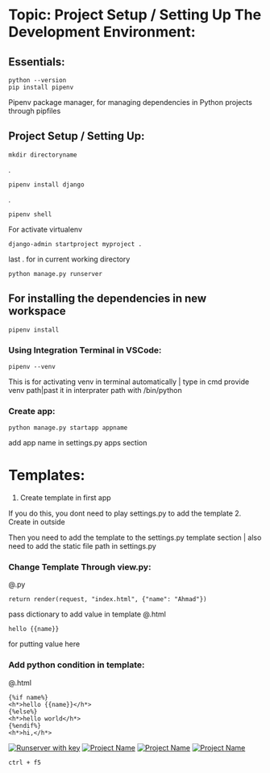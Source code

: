 # Topic: Project Setup / Setting Up The Development Environment:

## Essentials:

    python --version
    pip install pipenv   
Pipenv package manager, for managing dependencies in Python projects through pipfiles

## Project Setup / Setting Up:

    mkdir directoryname
.

    pipenv install django
.

    pipenv shell 
    
For activate virtualenv 
    
    django-admin startproject myproject .

last . for in current working directory 

    python manage.py runserver 

## For installing the dependencies in new workspace

    pipenv install

   ### Using Integration Terminal in VSCode:
   
    pipenv --venv

This is for activating venv in terminal automatically | type in cmd provide venv path|past it in interprater path with /bin/python
 
### Create app:
    python manage.py startapp appname

add app name in settings.py apps section

# Templates:

1. Create template in first app

If you do this, you dont need to play settings.py to add the template
2. Create in outside 

Then you need to add the template to the settings.py template section | also need to add the static file path in settings.py 

### Change Template Through view.py:
  @.py
        
    return render(request, "index.html", {"name": "Ahmad"}) 

pass dictionary to add value in template 
  @.html
     
    hello {{name}}

for putting value here 

### Add python condition in template:
  @.html
    
    {%if name%}
    <h*>hello {{name}}</h*>
    {%else%}
    <h*>hello world</h*>
    {%endif%}
    <h*>hi,</h*>

[![Runserver with key](https://img.shields.io/badge/Project%20Name-Your%20Project%20Name-blueviolet?style=for-the-badge&logo=python)](https://your-link-here.com)
[![Project Name](https://img.shields.io/badge/Project%20Name-Your%20Project%20Name-ff69b4?style=for-the-badge&logo=python&logoColor=white&labelColor=black)](https://your-link-here.com)
[![Project Name](https://img.shields.io/badge/Project-Your_Project_Name-ff69b4?style=for-the-badge&logo=python&logoColor=white&labelColor=black&color=success&label=Check%20it%20out)](https://your-link-here.com)
[![Project Name](https://img.shields.io/badge/Project-Your_Project_Name-1e90ff?style=for-the-badge&logo=python&logoColor=white)](https://your-link-here.com)


    ctrl + f5
